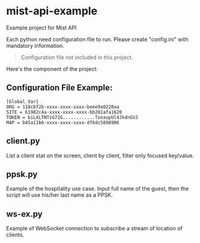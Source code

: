 # mist-api-example
Example project for Mist API

Each python need configuration file to run. Please create "config.ini" with mandatory information. 
> Configuration file not included in this project.

Here's the component of the project:

## Configuration File Example:

```
[Global_Var]
ORG = 118cbf2b-xxxx-xxxx-xxxx-beee9a0220aa
SITE = 61982c4a-xxxx-xxxx-xxxx-bb281afa1620
TOKEN = biLXLTNTzG72G............TooxupUl4JkdnGVJ
MAP = b45a11b6-xxxx-xxxx-xxxx-df6dc5898906
```
## client.py
List a client stat on the screen, client by client, filter only focused key/value.

## ppsk.py
Example of the hospitality use case. Input full name of the guest, then the script will use his/her last name as a PPSK.

## ws-ex.py
Example of WebSocket connection to subscribe a stream of location of clients.
